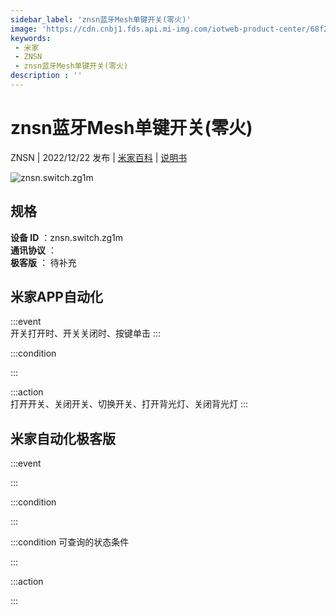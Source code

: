 ```yaml
---
sidebar_label: 'znsn蓝牙Mesh单键开关(零火)'
image: 'https://cdn.cnbj1.fds.api.mi-img.com/iotweb-product-center/68f2344b9d37cafd37c5efcee01e2fb3_1665395078412.png?GalaxyAccessKeyId=AKVGLQWBOVIRQ3XLEW&Expires=9223372036854775807&Signature=mGVHZj3skI6xCpfAyrxMofrHaKA='
keywords: 
 - 米家
 - ZNSN
 - znsn蓝牙Mesh单键开关(零火)
description : ''
---
```

# znsn蓝牙Mesh单键开关(零火)

ZNSN | 2022/12/22 发布 | [米家百科](https://home.mi.com/webapp/content/baike/product/index.html?model=znsn.switch.zg1m) | [说明书](https://home.mi.com/views/introduction.html?model=znsn.switch.zg1m&region=cn)

![znsn.switch.zg1m](https://cdn.cnbj1.fds.api.mi-img.com/iotweb-product-center/68f2344b9d37cafd37c5efcee01e2fb3_1665395078412.png?GalaxyAccessKeyId=AKVGLQWBOVIRQ3XLEW&Expires=9223372036854775807&Signature=mGVHZj3skI6xCpfAyrxMofrHaKA=)

## 规格  
> 
**设备 ID** ：znsn.switch.zg1m  
**通讯协议** ：  
**极客版**  ： 待补充 


## 米家APP自动化  

:::event  
开关打开时、开关关闭时、按键单击
:::

:::condition  

:::

:::action   
打开开关、关闭开关、切换开关、打开背光灯、关闭背光灯
:::

## 米家自动化极客版  

:::event  

:::

:::condition  

:::

:::condition 可查询的状态条件  

:::

:::action  

:::

        
